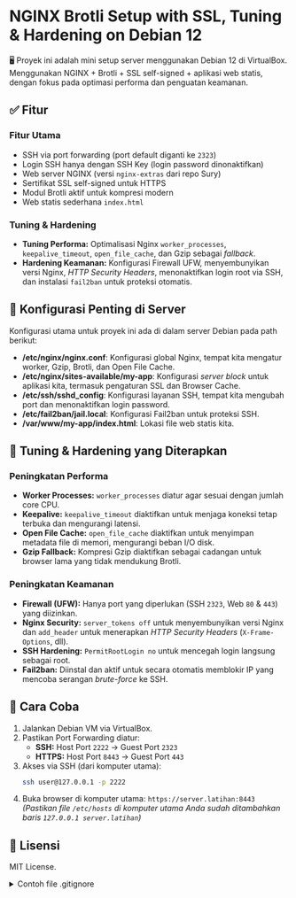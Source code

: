 # NGINX Brotli Setup with SSL, Tuning & Hardening on Debian 12

🖥️ Proyek ini adalah mini setup server menggunakan Debian 12 di VirtualBox.
Menggunakan NGINX + Brotli + SSL self-signed + aplikasi web statis, dengan fokus pada optimasi performa dan penguatan keamanan.

## ✅ Fitur

### Fitur Utama
- SSH via port forwarding (port default diganti ke `2323`)
- Login SSH hanya dengan SSH Key (login password dinonaktifkan)
- Web server NGINX (versi `nginx-extras` dari repo Sury)
- Sertifikat SSL self-signed untuk HTTPS
- Modul Brotli aktif untuk kompresi modern
- Web statis sederhana `index.html`

### Tuning & Hardening
- **Tuning Performa:** Optimalisasi Nginx `worker_processes`, `keepalive_timeout`, `open_file_cache`, dan Gzip sebagai *fallback*.
- **Hardening Keamanan:** Konfigurasi Firewall UFW, menyembunyikan versi Nginx, *HTTP Security Headers*, menonaktifkan login root via SSH, dan instalasi `fail2ban` untuk proteksi otomatis.

## 📄 Konfigurasi Penting di Server

Konfigurasi utama untuk proyek ini ada di dalam server Debian pada path berikut:

- **/etc/nginx/nginx.conf**: Konfigurasi global Nginx, tempat kita mengatur worker, Gzip, Brotli, dan Open File Cache.
- **/etc/nginx/sites-available/my-app**: Konfigurasi *server block* untuk aplikasi kita, termasuk pengaturan SSL dan Browser Cache.
- **/etc/ssh/sshd_config**: Konfigurasi layanan SSH, tempat kita mengubah port dan menonaktifkan login password.
- **/etc/fail2ban/jail.local**: Konfigurasi Fail2ban untuk proteksi SSH.
- **/var/www/my-app/index.html**: Lokasi file web statis kita.

## 🔧 Tuning & Hardening yang Diterapkan

### Peningkatan Performa
- **Worker Processes:** `worker_processes` diatur agar sesuai dengan jumlah core CPU.
- **Keepalive:** `keepalive_timeout` diaktifkan untuk menjaga koneksi tetap terbuka dan mengurangi latensi.
- **Open File Cache:** `open_file_cache` diaktifkan untuk menyimpan metadata file di memori, mengurangi beban I/O disk.
- **Gzip Fallback:** Kompresi Gzip diaktifkan sebagai cadangan untuk browser lama yang tidak mendukung Brotli.

### Peningkatan Keamanan
- **Firewall (UFW):** Hanya port yang diperlukan (SSH `2323`, Web `80` & `443`) yang diizinkan.
- **Nginx Security:** `server_tokens off` untuk menyembunyikan versi Nginx dan `add_header` untuk menerapkan *HTTP Security Headers* (`X-Frame-Options`, dll).
- **SSH Hardening:** `PermitRootLogin no` untuk mencegah login langsung sebagai root.
- **Fail2ban:** Diinstal dan aktif untuk secara otomatis memblokir IP yang mencoba serangan *brute-force* ke SSH.


## 🚀 Cara Coba

1.  Jalankan Debian VM via VirtualBox.
2.  Pastikan Port Forwarding diatur:
    - **SSH:** Host Port `2222` → Guest Port `2323`
    - **HTTPS:** Host Port `8443` → Guest Port `443`
3.  Akses via SSH (dari komputer utama):
    ```bash
    ssh user@127.0.0.1 -p 2222
    ```
4.  Buka browser di komputer utama:
    `https://server.latihan:8443`
    *(Pastikan file `/etc/hosts` di komputer utama Anda sudah ditambahkan baris `127.0.0.1 server.latihan`)*

## 📜 Lisensi
MIT License.

<details>
<summary>Contoh file .gitignore</summary>


Proteksi Otomatis dengan Fail2ban

Untuk melindungi server dari serangan brute-force, fail2ban dikonfigurasi dengan beberapa "penjara" (jail) yang memantau file log dan memblokir alamat IP yang mencurigakan.

1. Proteksi SSH [sshd]

Ini adalah pengaman utama untuk layanan SSH. Jail ini memantau log otentikasi dan akan memblokir IP yang berulang kali gagal saat mencoba login.

    File Konfigurasi: /etc/fail2ban/jail.local

    Isi Konfigurasi:
    Ini, TOML

    [sshd]
    enabled = true
    backend = systemd
    port    = ssh

2. Proteksi Otentikasi Web [nginx-http-auth]

Meskipun saat ini tidak ada halaman yang diproteksi password, jail ini diaktifkan sebagai lapisan keamanan tambahan untuk memblokir percobaan brute-force pada halaman login atau direktori terproteksi di masa depan.

    File Konfigurasi: /etc/fail2ban/jail.local

    Isi Konfigurasi:
    Ini, TOML

    [nginx-http-auth]
    enabled = true
    port    = http,https

3. Proteksi Scanning Halaman [nginx-404] (Filter Kustom)

Filter bawaan terkadang tidak cocok untuk mendeteksi eror 404 Not Found. Oleh karena itu, dibuat filter dan jail kustom untuk memblokir IP yang terlalu sering melakukan scanning halaman yang tidak ada.

    File Filter: /etc/fail2ban/filter.d/nginx-404.conf

    Isi Filter:
    Ini, TOML

[Definition]
failregex = ^<HOST> .* "GET .* HTTP/1\.." 404

File Konfigurasi Jail: /etc/fail2ban/jail.local

Isi Konfigurasi Jail:
Ini, TOML

[nginx-404]
enabled  = true
port     = http,https
filter   = nginx-404
logpath  = /var/log/nginx/access.log
maxretry = 5

###Maybe Last :)
